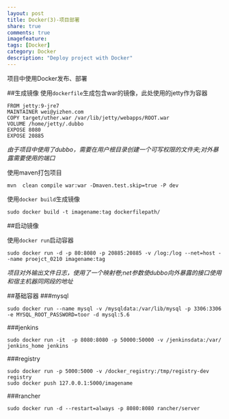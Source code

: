 ```yaml
---
layout: post
title: Docker(3)-项目部署
share: true
comments: true
imagefeature:
tags: [Docker]
category: Docker
description: "Deploy project with Docker"
---
```


项目中使用Docker发布、部署

<!--more-->
##生成镜像
使用`dockerfile`生成包含war的镜像，此处使用的jetty作为容器

```
FROM jetty:9-jre7
MAINTAINER wei@yizhen.com
COPY target/uther.war /var/lib/jetty/webapps/ROOT.war
VOLUME /home/jetty/.dubbo
EXPOSE 8080
EXPOSE 20885
```	

*由于项目中使用了dubbo，需要在用户根目录创建一个可写权限的文件夹;对外暴露需要使用的端口*

使用maven打包项目

```
mvn  clean compile war:war -Dmaven.test.skip=true -P dev
```

使用`docker build`生成镜像

```
sudo docker build -t imagename:tag dockerfilepath/
```

##启动镜像

使用`docker run`启动容器

```
sudo docker run -d -p 80:8080 -p 20885:20885 -v /log:/log --net=host --name proejct_0210 imagename:tag
```
*项目对外输出文件日志，使用了一个映射卷;net参数使dubbo向外暴露的接口使用和宿主机器同网段的地址*

##基础容器
###mysql

```
sudo docker run --name mysql -v /mysqldata:/var/lib/mysql -p 3306:3306
-e MYSQL_ROOT_PASSWORD=toor -d mysql:5.6
```

###jenkins

```
sudo docker run -it  -p 8080:8080 -p 50000:50000 -v /jenkinsdata:/var/
jenkins_home jenkins
```

###registry

```
sudo docker run -p 5000:5000 -v /docker_registry:/tmp/registry-dev  registry
sudo docker push 127.0.0.1:5000/imagename
```


###rancher

```
sudo docker run -d --restart=always -p 8080:8080 rancher/server
```






